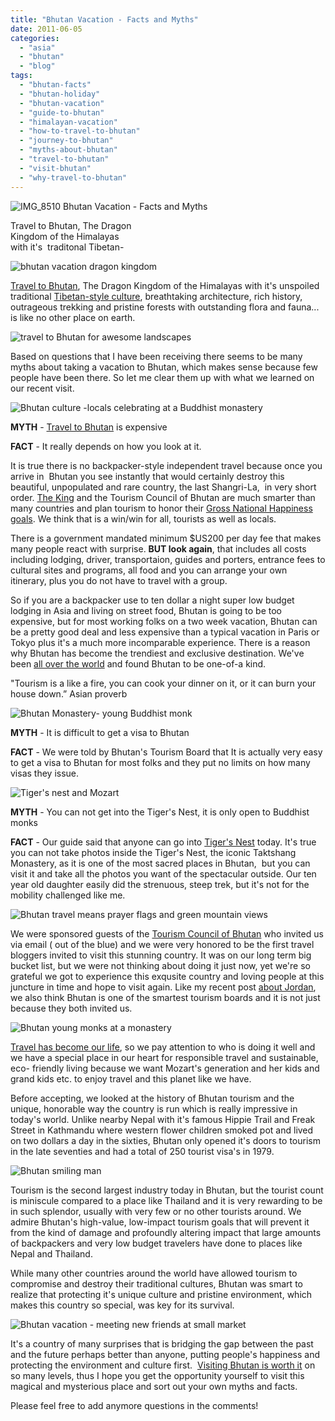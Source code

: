 ```yaml
---
title: "Bhutan Vacation - Facts and Myths"
date: 2011-06-05
categories: 
  - "asia"
  - "bhutan"
  - "blog"
tags: 
  - "bhutan-facts"
  - "bhutan-holiday"
  - "bhutan-vacation"
  - "guide-to-bhutan"
  - "himalayan-vacation"
  - "how-to-travel-to-bhutan"
  - "journey-to-bhutan"
  - "myths-about-bhutan"
  - "travel-to-bhutan"
  - "visit-bhutan"
  - "why-travel-to-bhutan"
---
```


 ![IMG_8510](https://pub-ac94b3f306b24c0dba4238943c97f2e1.r2.dev/6a00e5502a95078833014e88e33e49970d.jpg) Bhutan Vacation - Facts and Myths﻿

Travel to Bhutan, The Dragon  
Kingdom of the Himalayas  
with it's  traditonal Tibetan-

<!--more-->

![bhutan vacation dragon kingdom](https://pub-ac94b3f306b24c0dba4238943c97f2e1.r2.dev/6a00e5502a95078833014e88e33ea7970d.jpg)  
  
  
[Travel to Bhutan](https://pub-ac94b3f306b24c0dba4238943c97f2e1.r2.dev/2011/05/travel-to-bhutan-.html "travel to bhutan"), The Dragon Kingdom of the Himalayas with it's unspoiled traditional [Tibetan-style culture](https://pub-ac94b3f306b24c0dba4238943c97f2e1.r2.dev/2011/05/buddhist-bhutan-bliss.html "tibetan buddhist culture"), breathtaking architecture, rich history, outrageous trekking and pristine forests with outstanding flora and fauna... is like no other place on earth.  
  
![travel to Bhutan for awesome landscapes](https://pub-ac94b3f306b24c0dba4238943c97f2e1.r2.dev/6a00e5502a95078833015432c33da8970c.jpg)  
  
  
Based on questions that I have been receiving there seems to be many myths about taking a vacation to Bhutan, which makes sense because few people have been there. So let me clear them up with what we learned on our recent visit.  
  
![Bhutan culture -locals celebrating at a Buddhist monastery](https://pub-ac94b3f306b24c0dba4238943c97f2e1.r2.dev/6a00e5502a95078833014e88e3bfd6970d.jpg)  
  
  
  
**MYTH** - [Travel to Bhutan](https://pub-ac94b3f306b24c0dba4238943c97f2e1.r2.dev/2011/05/bhutan-travel-mother-and-child-photo.html "travel to Bhutan") is expensive  
  
**FACT** - It really depends on how you look at it.  
  
It is true there is no backpacker-style independent travel because once you arrive in  Bhutan you see instantly that would certainly destroy this beautiful, unpopulated and rare country, the last Shangri-La,  in very short order. [The King](http://en.wikipedia.org/wiki/List_of_rulers_of_Bhutan "kings of Bhutan") and the Tourism Council of Bhutan are much smarter than many countries and plan tourism to honor their [Gross National Happiness goals](http://en.wikipedia.org/wiki/Gross_national_happiness "gross national happiness goals"). We think that is a win/win for all, tourists as well as locals.  
  
There is a government mandated minimum $US200 per day fee that makes many people react with surprise. **BUT look again**, that includes all costs including lodging, driver, transportaion, guides and porters, entrance fees to cultural sites and programs, all food and you can arrange your own itinerary, plus you do not have to travel with a group.  
  
So if you are a backpacker use to ten dollar a night super low budget lodging in Asia and living on street food, Bhutan is going to be too expensive, but for most working folks on a two week vacation, Bhutan can be a pretty good deal and less expensive than a typical vacation in Paris or Tokyo plus it's a much more incomparable experience. There is a reason why Bhutan has become the trendiest and exclusive destination. We've been [all over the world](https://pub-ac94b3f306b24c0dba4238943c97f2e1.r2.dev/2010/04/around-the-world-family-travel-soultravelers3-digital-nomad-global-international-family-travel.html "around the world travel") and found Bhutan to be one-of-a kind.  
  
"Tourism is a like a fire, you can cook your dinner on it, or it can burn your house down.” Asian proverb  
  
![Bhutan Monastery- young Buddhist monk](https://pub-ac94b3f306b24c0dba4238943c97f2e1.r2.dev/6a00e5502a9507883301538ef03aa3970b.jpg)  
  
  
**MYTH** - It is difficult to get a visa to Bhutan  
  
**FACT** - We were told by Bhutan's Tourism Board that It is actually very easy to get a visa to Bhutan for most folks and they put no limits on how many visas they issue.  
  
![Tiger's nest and Mozart](https://pub-ac94b3f306b24c0dba4238943c97f2e1.r2.dev/6a00e5502a95078833014e88e3b406970d.jpg)  
  
  
**MYTH** - You can not get into the Tiger's Nest, it is only open to Buddhist monks  
  
**FACT** - Our guide said that anyone can go into [Tiger's Nest](http://en.wikipedia.org/wiki/Paro_Taktsang "tigers nest") today. It's true you can not take photos inside the Tiger's Nest, the iconic Taktshang Monastery, as it is one of the most sacred places in Bhutan,  but you can visit it and take all the photos you want of the spectacular outside. Our ten year old daughter easily did the strenuous, steep trek, but it's not for the mobility challenged like me.  
  
![Bhutan travel means prayer flags and green mountain views](https://pub-ac94b3f306b24c0dba4238943c97f2e1.r2.dev/6a00e5502a95078833015432c3a50e970c.jpg)  
  
  
We were sponsored guests of the [Tourism Council of Bhutan](http://www.tourism.gov.bt/ "tourism coucil of Bhutan") who invited us via email ( out of the blue) and we were very honored to be the first travel bloggers invited to visit this stunning country. It was on our long term big bucket list, but we were not thinking about doing it just now, yet we're so grateful we got to experience this exqusite country and loving people at this juncture in time and hope to visit again. Like my recent post [about Jordan](https://pub-ac94b3f306b24c0dba4238943c97f2e1.r2.dev/2011/05/jordan-tourismsmartest-.html "jordan tourism and social media"), we also think Bhutan is one of the smartest tourism boards and it is not just because they both invited us.  
  
![Bhutan young monks at a monastery](https://pub-ac94b3f306b24c0dba4238943c97f2e1.r2.dev/6a00e5502a9507883301538ef0ddc0970b.jpg)  
  
  
  
[Travel has become our life](https://pub-ac94b3f306b24c0dba4238943c97f2e1.r2.dev/2009/04/how-to-travel-the-world-as-a-digital-nomad-family.html " family travel lifestyle"), so we pay attention to who is doing it well and we have a special place in our heart for responsible travel and sustainable, eco- friendly living because we want Mozart's generation and her kids and grand kids etc. to enjoy travel and this planet like we have.  
  
Before accepting, we looked at the history of Bhutan tourism and the unique, honorable way the country is run which is really impressive in today's world. Unlike nearby Nepal with it's famous Hippie Trail and Freak Street in Kathmandu where western flower children smoked pot and lived on two dollars a day in the sixties, Bhutan only opened it's doors to tourism in the late seventies and had a total of 250 tourist visa's in 1979. 
  
![Bhutan smiling man](https://pub-ac94b3f306b24c0dba4238943c97f2e1.r2.dev/6a00e5502a9507883301538ef0e226970b.jpg)

Tourism is the second largest industry today in Bhutan, but the tourist count is miniscule compared to a place like Thailand and it is very rewarding to be in such splendor, usually with very few or no other tourists around. We admire Bhutan's high-value, low-impact tourism goals that will prevent it from the kind of damage and profoundly altering impact that large amounts of backpackers and very low budget travelers have done to places like Nepal and Thailand.  
  
While many other countries around the world have allowed tourism to compromise and destroy their traditional cultures, Bhutan was smart to realize that protecting it's unique culture and pristine environment, which makes this country so special, was key for its survival.  
  
![Bhutan vacation - meeting new friends at small market](https://pub-ac94b3f306b24c0dba4238943c97f2e1.r2.dev/6a00e5502a95078833015432c41af9970c.jpg)  
  
  
  
It's a country of many surprises that is bridging the gap between the past and the future perhaps better than anyone, putting people's happiness and protecting the environment and culture first.  [Visiting Bhutan is worth it](https://pub-ac94b3f306b24c0dba4238943c97f2e1.r2.dev/2011/05/family-vacation-in-bhutan.html "Visiting Bhutan") on so many levels, thus I hope you get the opportunity yourself to visit this magical and mysterious place and sort out your own myths and facts.  
  
Please feel free to add anymore questions in the comments!
